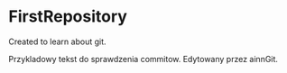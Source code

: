 # FirstRepository
Created to learn about git.

Przykladowy tekst do sprawdzenia commitow. Edytowany przez ainnGit.
